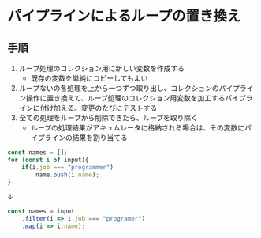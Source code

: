 # パイプラインによるループの置き換え

## 手順
1. ループ処理のコレクション用に新しい変数を作成する
   - 既存の変数を単純にコピーしてもよい
2. ループないの各処理を上から一つずつ取り出し、コレクションのパイプライン操作に置き換えて、ループ処理のコレクション用変数を加工するパイプラインに付け加える。変更のたびにテストする
3. 全ての処理をループから削除できたら、ループを取り除く
   - ループの処理結果がアキュムレータに格納される場合は、その変数にパイプラインの結果を割り当てる

```js
const names = [];
for (const i of input){
	if(i.job === "programmer")
		name.push(i.name);
}
```
↓
```js
const names = input
	.filter(i => i.job === "programer")
	.map(i => i.name);
```